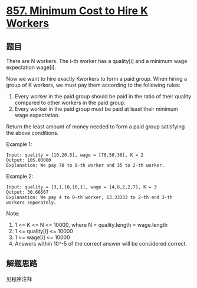 # [857. Minimum Cost to Hire K Workers](https://leetcode.com/problems/minimum-cost-to-hire-k-workers/)

## 题目

There are N workers. The i-th worker has a quality[i] and a minimum wage expectation wage[i].

Now we want to hire exactly Kworkers to form a paid group. When hiring a group of K workers, we must pay them according to the following rules:

1. Every worker in the paid group should be paid in the ratio of their quality compared to other workers in the paid group.
1. Every worker in the paid group must be paid at least their minimum wage expectation.

Return the least amount of money needed to form a paid group satisfying the above conditions.

Example 1:

```text
Input: quality = [10,20,5], wage = [70,50,30], K = 2
Output: 105.00000
Explanation: We pay 70 to 0-th worker and 35 to 2-th worker.
```

Example 2:

```text
Input: quality = [3,1,10,10,1], wage = [4,8,2,2,7], K = 3
Output: 30.66667
Explanation: We pay 4 to 0-th worker, 13.33333 to 2-th and 3-th workers seperately.
```

Note:

1. 1 <= K <= N <= 10000, where N = quality.length = wage.length
1. 1 <= quality[i] <= 10000
1. 1 <= wage[i] <= 10000
1. Answers within 10^-5 of the correct answer will be considered correct.

## 解题思路

见程序注释
